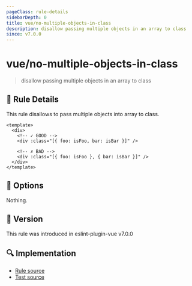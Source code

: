 ```yaml
---
pageClass: rule-details
sidebarDepth: 0
title: vue/no-multiple-objects-in-class
description: disallow passing multiple objects in an array to class
since: v7.0.0
---
```


# vue/no-multiple-objects-in-class

> disallow passing multiple objects in an array to class

## :book: Rule Details

This rule disallows to pass multiple objects into array to class.

<eslint-code-block :rules="{'vue/no-multiple-objects-in-class': ['error']}">

```vue
<template>
  <div>
    <!-- ✓ GOOD -->
    <div :class="[{ foo: isFoo, bar: isBar }]" />

    <!-- ✗ BAD -->
    <div :class="[{ foo: isFoo }, { bar: isBar }]" />
  </div>
</template>
```

</eslint-code-block>

## :wrench: Options

Nothing.

## :rocket: Version

This rule was introduced in eslint-plugin-vue v7.0.0

## :mag: Implementation

- [Rule source](https://github.com/vuejs/eslint-plugin-vue/blob/master/lib/rules/no-multiple-objects-in-class.js)
- [Test source](https://github.com/vuejs/eslint-plugin-vue/blob/master/tests/lib/rules/no-multiple-objects-in-class.js)
